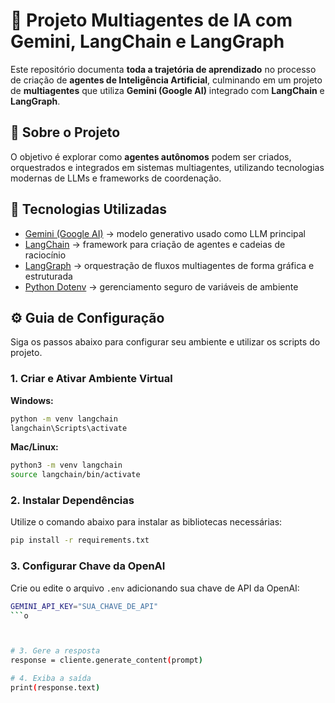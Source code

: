 # 🤖 Projeto Multiagentes de IA com Gemini, LangChain e LangGraph  

Este repositório documenta **toda a trajetória de aprendizado** no processo de criação de **agentes de Inteligência Artificial**, culminando em um projeto de **multiagentes** que utiliza **Gemini (Google AI)** integrado com **LangChain** e **LangGraph**.  

## 🧠 Sobre o Projeto  
O objetivo é explorar como **agentes autônomos** podem ser criados, orquestrados e integrados em sistemas multiagentes, utilizando tecnologias modernas de LLMs e frameworks de coordenação.  

## 🔧 Tecnologias Utilizadas  
- [Gemini (Google AI)](https://ai.google.dev/) → modelo generativo usado como LLM principal  
- [LangChain](https://www.langchain.com/) → framework para criação de agentes e cadeias de raciocínio  
- [LangGraph](https://www.langchain.com/langgraph) → orquestração de fluxos multiagentes de forma gráfica e estruturada  
- [Python Dotenv](https://pypi.org/project/python-dotenv/) → gerenciamento seguro de variáveis de ambiente  

## ⚙️ Guia de Configuração

Siga os passos abaixo para configurar seu ambiente e utilizar os scripts do projeto.

### 1. Criar e Ativar Ambiente Virtual

**Windows:**
```bash
python -m venv langchain
langchain\Scripts\activate
```

**Mac/Linux:**
```bash
python3 -m venv langchain
source langchain/bin/activate
```

### 2. Instalar Dependências

Utilize o comando abaixo para instalar as bibliotecas necessárias:
```bash
pip install -r requirements.txt
```

### 3. Configurar Chave da OpenAI

Crie ou edite o arquivo `.env` adicionando sua chave de API da OpenAI:
```bash
GEMINI_API_KEY="SUA_CHAVE_DE_API"
```o  



# 3. Gere a resposta
response = cliente.generate_content(prompt)

# 4. Exiba a saída
print(response.text)



